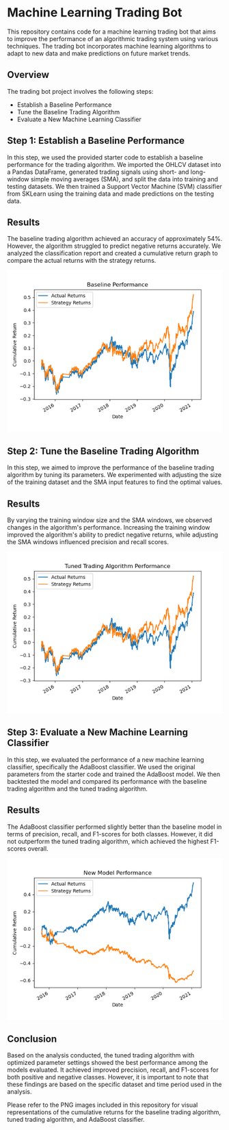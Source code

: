 # Machine Learning Trading Bot
This repository contains code for a machine learning trading bot that aims to improve the performance of an algorithmic trading system using various techniques. The trading bot incorporates machine learning algorithms to adapt to new data and make predictions on future market trends.

## Overview
The trading bot project involves the following steps:

- Establish a Baseline Performance
- Tune the Baseline Trading Algorithm
- Evaluate a New Machine Learning Classifier

## Step 1: Establish a Baseline Performance
In this step, we used the provided starter code to establish a baseline performance for the trading algorithm. We imported the OHLCV dataset into a Pandas DataFrame, generated trading signals using short- and long-window simple moving averages (SMA), and split the data into training and testing datasets. We then trained a Support Vector Machine (SVM) classifier from SKLearn using the training data and made predictions on the testing data.

## Results
The baseline trading algorithm achieved an accuracy of approximately 54%. However, the algorithm struggled to predict negative returns accurately. We analyzed the classification report and created a cumulative return graph to compare the actual returns with the strategy returns.

![alt text](img/baseline_performance.png)

## Step 2: Tune the Baseline Trading Algorithm
In this step, we aimed to improve the performance of the baseline trading algorithm by tuning its parameters. We experimented with adjusting the size of the training dataset and the SMA input features to find the optimal values.

## Results
By varying the training window size and the SMA windows, we observed changes in the algorithm's performance. Increasing the training window improved the algorithm's ability to predict negative returns, while adjusting the SMA windows influenced precision and recall scores.

![alt text](img/tuned_trading_algorithm_performance.png)

## Step 3: Evaluate a New Machine Learning Classifier
In this step, we evaluated the performance of a new machine learning classifier, specifically the AdaBoost classifier. We used the original parameters from the starter code and trained the AdaBoost model. We then backtested the model and compared its performance with the baseline trading algorithm and the tuned trading algorithm.

## Results
The AdaBoost classifier performed slightly better than the baseline model in terms of precision, recall, and F1-scores for both classes. However, it did not outperform the tuned trading algorithm, which achieved the highest F1-scores overall.

![alt text](img/new_model_performance.png)

## Conclusion
Based on the analysis conducted, the tuned trading algorithm with optimized parameter settings showed the best performance among the models evaluated. It achieved improved precision, recall, and F1-scores for both positive and negative classes. However, it is important to note that these findings are based on the specific dataset and time period used in the analysis.

Please refer to the PNG images included in this repository for visual representations of the cumulative returns for the baseline trading algorithm, tuned trading algorithm, and AdaBoost classifier.